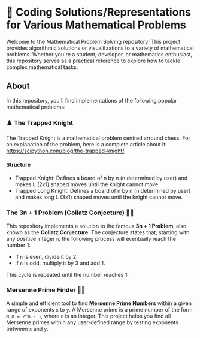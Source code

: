 # 🧮 Coding Solutions/Representations for Various Mathematical Problems

Welcome to the Mathematical Problem Solving repository! This project provides algorithmic solutions or visualitzations to a variety of mathematical problems. Whether you're a student, developer, or mathematics enthusiast, this repository serves as a practical reference to explore how to tackle complex mathematical tasks.

## About

In this repository, you'll find implementations of the following popular mathematical problems:

### ♟️ The Trapped Knight

The Trapped Knight is a mathematical problem centred arround chess. 
For an explanation of the problem, here is a complete article about it: https://scipython.com/blog/the-trapped-knight/

#### Structure

 - Trapped Knight: Defines a board of n by n (n determined by user) and makes L (2x1) shaped moves until the knight cannot move.
 - Trapped Long Knight: Defines a board of n by n (n determined by user) and makes long L (3x1) shaped moves until the knight cannot move.

### The 3n + 1 Problem (Collatz Conjecture) 🔄🔢

This repository implements a solution to the famous **3n + 1 Problem**, also known as the **Collatz Conjecture**. The conjecture states that, starting with any positive integer `n`, the following process will eventually reach the number 1:
- If `n` is even, divide it by 2.
- If `n` is odd, multiply it by 3 and add 1.

This cycle is repeated until the number reaches 1.

### Mersenne Prime Finder 🔢🚀

A simple and efficient tool to find **Mersenne Prime Numbers** within a given range of exponents `x` to `y`. A Mersenne prime is a prime number of the form `M_n = 2^n - 1`, where `n` is an integer. This project helps you find all Mersenne primes within any user-defined range by testing exponents between `x` and `y`.
